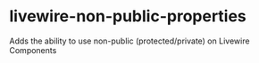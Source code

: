 # livewire-non-public-properties
Adds the ability to use non-public (protected/private) on Livewire Components
